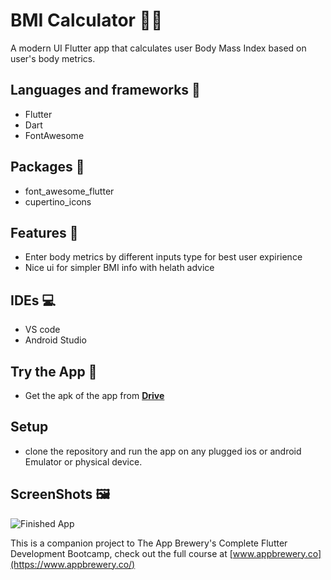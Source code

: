 # BMI Calculator 🏋️‍♂️

A modern UI Flutter app that calculates user Body Mass Index based on user's body metrics.

## Languages and frameworks 📑

 * Flutter
 * Dart
 * FontAwesome

## Packages 🔎

 * font_awesome_flutter
 * cupertino_icons


## Features 🥇
 * Enter body metrics by different inputs type for best user expirience
 * Nice ui for simpler BMI info with helath advice

## IDEs 💻

 * VS code
 * Android Studio

## Try the App 📱

 * Get the apk of the app from [**Drive**](https://drive.google.com/file/d/16DkqSDSyc7PIHIwAkWtEiHuc1XuPxV6y/view?usp=drive_link)

## Setup

 * clone the repository and run the app on any plugged ios or android Emulator or physical device.

## ScreenShots 🖼️

![Finished App](https://github.com/londonappbrewery/Images/blob/master/bmi-calc-demo.gif)



This is a companion project to The App Brewery's Complete Flutter Development Bootcamp, check out the full course at [www.appbrewery.co](https://www.appbrewery.co/)
